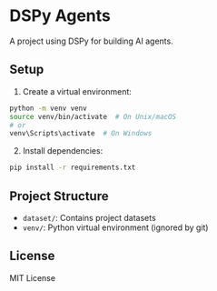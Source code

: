 # DSPy Agents

A project using DSPy for building AI agents.

## Setup

1. Create a virtual environment:
```bash
python -m venv venv
source venv/bin/activate  # On Unix/macOS
# or
venv\Scripts\activate  # On Windows
```

2. Install dependencies:
```bash
pip install -r requirements.txt
```

## Project Structure

- `dataset/`: Contains project datasets
- `venv/`: Python virtual environment (ignored by git)

## License

MIT License
